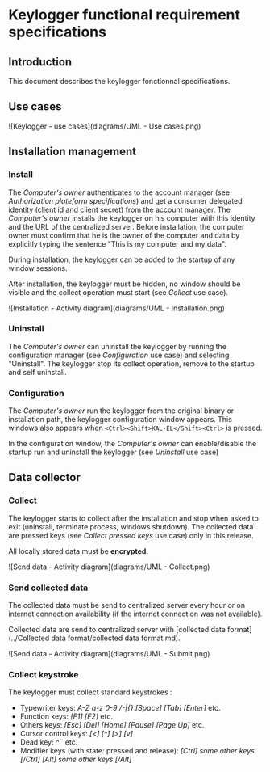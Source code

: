 # Keylogger functional requirement specifications

## Introduction

This document describes the keylogger fonctionnal specifications.

## Use cases

![Keylogger - use cases](diagrams/UML - Use cases.png)

## Installation management

### Install

The *Computer's owner* authenticates to the account manager (see *Authorization plateform specifications*) and get a consumer delegated identity (client id and client secret) from the account manager. The *Computer's owner* installs the keylogger on his computer with this identity and the URL of the centralized server. Before installation, the computer owner must confirm that he is the owner of the computer and data by explicitly typing the sentence "This is my computer and my data".

During installation, the keylogger can be added to the startup of any window sessions.

After installation, the keylogger must be hidden, no window should be visible and the collect operation must start (see *Collect* use case).

![Installation - Activity diagram](diagrams/UML - Installation.png)

### Uninstall

The *Computer's owner* can uninstall the keylogger by running the configuration manager (see *Configuration* use case) and selecting "Uninstall".
The keylogger stop its collect operation, remove to the startup and self uninstall.

### Configuration

The *Computer's owner* run the keylogger from the original binary or installation path, the keylogger configuration window appears. This windows also appears when `<Ctrl><Shift>KAL-EL</Shift><Ctrl>` is pressed.

In the configuration window, the *Computer's owner* can enable/disable the startup run and uninstall the keylogger (see *Uninstall* use case)

## Data collector

### Collect

The keylogger starts to collect after the installation and stop when asked to exit (uninstall, terminate process, windows shutdown).
The collected data are pressed keys (see *Collect pressed keys* use case) only in this release.

All locally stored data must be **encrypted**.

![Send data - Activity diagram](diagrams/UML - Collect.png)

### Send collected data

The collected data must be send to centralized server every hour or on internet connection availability (if the internet connection was not available).

Collected data are send to centralized server with [collected data format](../Collected data format/collected data format.md).

![Send data - Activity diagram](diagrams/UML - Submit.png)

### Collect keystroke

The keylogger must collect standard keystrokes :
* Typewriter keys: *A-Z a-z 0-9 /-|{} [Space] [Tab] [Enter]* etc.
* Function keys: *[F1] [F2]* etc.
* Others keys: *[Esc] [Del] [Home] [Pause] [Page Up]* etc.
* Cursor control keys: *[<] [^] [>] [v]*
* Dead key: *^¨* etc.
* Modifier keys (with state: pressed and release): *[Ctrl] some other keys [/Ctrl]* *[Alt] some other keys [/Alt]*
